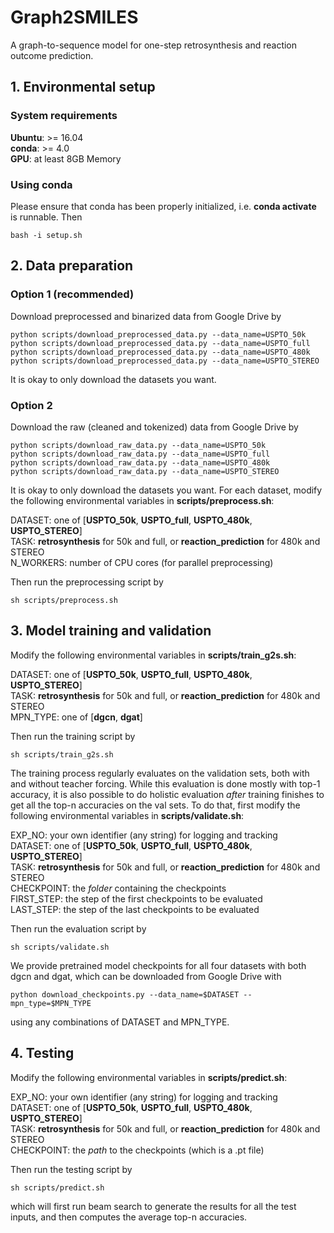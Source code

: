 # Graph2SMILES
A graph-to-sequence model for one-step retrosynthesis and reaction outcome prediction.

## 1. Environmental setup
### System requirements
**Ubuntu**: >= 16.04 <br>
**conda**: >= 4.0 <br>
**GPU**: at least 8GB Memory

### Using conda
Please ensure that conda has been properly initialized, i.e. **conda activate** is runnable. Then
```
bash -i setup.sh
```

## 2. Data preparation
### Option 1 (recommended)
Download preprocessed and binarized data from Google Drive by
```
python scripts/download_preprocessed_data.py --data_name=USPTO_50k
python scripts/download_preprocessed_data.py --data_name=USPTO_full
python scripts/download_preprocessed_data.py --data_name=USPTO_480k
python scripts/download_preprocessed_data.py --data_name=USPTO_STEREO
```
It is okay to only download the datasets you want.

### Option 2
Download the raw (cleaned and tokenized) data from Google Drive by
```
python scripts/download_raw_data.py --data_name=USPTO_50k
python scripts/download_raw_data.py --data_name=USPTO_full
python scripts/download_raw_data.py --data_name=USPTO_480k
python scripts/download_raw_data.py --data_name=USPTO_STEREO
```
It is okay to only download the datasets you want.
For each dataset, modify the following environmental variables in **scripts/preprocess.sh**:

DATASET: one of [**USPTO_50k**, **USPTO_full**, **USPTO_480k**, **USPTO_STEREO**] <br>
TASK: **retrosynthesis** for 50k and full, or **reaction_prediction** for 480k and STEREO <br>
N_WORKERS: number of CPU cores (for parallel preprocessing)

Then run the preprocessing script by
```
sh scripts/preprocess.sh
```

## 3. Model training and validation
Modify the following environmental variables in **scripts/train_g2s.sh**:

DATASET: one of [**USPTO_50k**, **USPTO_full**, **USPTO_480k**, **USPTO_STEREO**] <br>
TASK: **retrosynthesis** for 50k and full, or **reaction_prediction** for 480k and STEREO <br>
MPN_TYPE: one of [**dgcn**, **dgat**]

Then run the training script by
```
sh scripts/train_g2s.sh
```

The training process regularly evaluates on the validation sets, both with and without teacher forcing.
While this evaluation is done mostly with top-1 accuracy,
it is also possible to do holistic evaluation *after* training finishes to get all the top-n accuracies on the val sets.
To do that, first modify the following environmental variables in **scripts/validate.sh**:

EXP_NO: your own identifier (any string) for logging and tracking <br>
DATASET: one of [**USPTO_50k**, **USPTO_full**, **USPTO_480k**, **USPTO_STEREO**] <br>
TASK: **retrosynthesis** for 50k and full, or **reaction_prediction** for 480k and STEREO <br>
CHECKPOINT: the *folder* containing the checkpoints <br>
FIRST_STEP: the step of the first checkpoints to be evaluated <br>
LAST_STEP: the step of the last checkpoints to be evaluated

Then run the evaluation script by
```
sh scripts/validate.sh
```

We provide pretrained model checkpoints for all four datasets with both dgcn and dgat,
which can be downloaded from Google Drive with
```
python download_checkpoints.py --data_name=$DATASET --mpn_type=$MPN_TYPE
```
using any combinations of DATASET and MPN_TYPE.

## 4. Testing
Modify the following environmental variables in **scripts/predict.sh**:

EXP_NO: your own identifier (any string) for logging and tracking <br>
DATASET: one of [**USPTO_50k**, **USPTO_full**, **USPTO_480k**, **USPTO_STEREO**] <br>
TASK: **retrosynthesis** for 50k and full, or **reaction_prediction** for 480k and STEREO <br>
CHECKPOINT: the *path* to the checkpoints (which is a .pt file) <br>

Then run the testing script by
```
sh scripts/predict.sh
```
which will first run beam search to generate the results for all the test inputs,
and then computes the average top-n accuracies.
